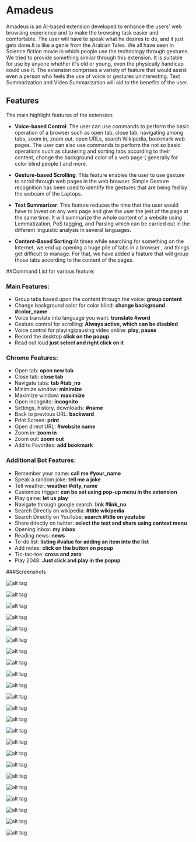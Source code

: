 # Amadeus

Amadeus is an AI-based extension developed to enhance the users' web browsing experience and to make the browsing task easier and comfortable. The user will have to speak what he desires to do, and it just gets done.It is like a genie from the Arabian Tales. We all have seen in Science fiction movie in which people use the technology through gestures. We tried to provide something similar through this extension. It is suitable for use by anyone whether it's old or young, even the physically handicap could use it. The extension comprises a variety of feature that would assist even a person who feels the use of voice or gestures uninteresting. Text Summarization and Video Summarization will aid to the benefits of the user.

## Features
The main highlight features of the extension:

- **Voice-based Control**: The user can use commands to perform the basic operation of a browser such as open tab, close tab, navigating among tabs, zoom in, zoom out, open URLs, search Wikipedia, bookmark web pages. The user can also use commands to perform the not so basic operations such as clustering and sorting tabs according to their content, change the background color of a web page ( generally for color blind people ) and more.

- **Gesture-based Scrolling**: This feature enables the user to use gesture to scroll through web pages in the web browser. Simple Gesture recognition has been used to identify the gestures that are being fed by the webcam of the Laptops.

- **Text Summarizer**: This feature reduces the time that the user would have to invest on any web page and give the user the jest of the page at the same time. It will summarize the whole content of a website using Lemmatization, PoS tagging, and Parsing which can be carried out in the different linguistic analysis in several languages.
- **Content-Based Sorting**:At times while searching for something on the Internet, we end up opening a huge pile of tabs in a browser , and things get difficult to manage. For that, we have added a feature that will group those tabs according to the content of the pages.  

##Command List for various feature:
### Main Features:
* Group tabs based upon the content through the voice: **group content**
* Change background color for color blind: **change background #color_name**
* Voice translate into language you want: **translate #word**
* Gesture control for scrolling: **Always active, which can be disabled**
* Voice control for playing/pausing video online: **play, pause**
* Record the desktop **click on the popup**
* Read out loud **just select and right click on it**

### Chrome Features:
* Open tab: **open new tab**
* Close tab: **close tab**
* Navigate tabs: **tab #tab_no**
* Minimize window: **minimize**
* Maximize window: **maximize**
* Open incognito: **incognito**
* Settings, history, downloads: **#name**
* Back to previous URL: **backward**
* Print Screen: **print**
* Open direct URL: **#website name**
* Zoom in: **zoom in**
* Zoom out: **zoom out**
* Add to Favorites: **add bookmark**

### Additional Bot Features:
* Remember your name: **call me #your_name**
* Speak a random joke: **tell me a joke**
* Tell weather: **weather #city_name**
* Customize trigger: **can be set using pop-up menu in the extension**
* Play game: **let us play**
* Navigate through google search: **link #link_no**
* Search Directly on wikipedia: **#title wikipedia**
* Search Directly on YouTube: **search #title on youtube**
* Share directly on twitter: **select the text and share using context menu**
* Opening inbox: **my inbox**
* Reading news: **news**
* To-do list: **listing #value for adding an item into the list**
* Add notes: **click on the button on popup**
* Tic-tac-toe: **cross and zero**
* Play 2048: **Just click and play in the popup**

###Screenshots

![alt tag](https://imgur.com/BVeNOWF)

![alt tag](https://imgur.com/kU5g2sr)

![alt tag](https://imgur.com/WttzCC4)

![alt tag](https://imgur.com/MpK40k2)

![alt tag](https://imgur.com/DP6Kw9Y)

![alt tag](https://imgur.com/3KRHITk)

![alt tag](https://imgur.com/eaFfMzI)

![alt tag](https://imgur.com/vPcQFSB)

![alt tag](https://imgur.com/18ELnb0)

![alt tag](https://imgur.com/XqV76bO)

![alt tag](https://imgur.com/tSf2vAJ)

![alt tag](https://imgur.com/4kAJeyd)

![alt tag](https://imgur.com/yKdw3hB)

![alt tag](https://imgur.com/H5UTPfQ)

![alt tag](https://imgur.com/kcRIKAI)

![alt tag](https://imgur.com/C6Fjgnx)

![alt tag](https://imgur.com/1AQ8HbB)

![alt tag](https://imgur.com/3zH66EG)

![alt tag](https://imgur.com/T5fjAvA)

![alt tag](https://imgur.com/kU2kG2b)

![alt tag](https://imgur.com/uR43XCg)

![alt tag](https://imgur.com/f0c2hLE)

![alt tag](https://imgur.com/sASYcUr)
